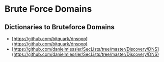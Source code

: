 # Brute Force Domains

## Dictionaries to Bruteforce Domains

* [https://github.com/bitquark/dnspop](https://github.com/bitquark/dnspop)
* [https://github.com/danielmiessler/SecLists/tree/master/Discovery/DNS](https://github.com/danielmiessler/SecLists/tree/master/Discovery/DNS)

